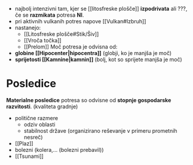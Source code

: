 - najbolj intenzivni tam, kjer se [[litosfreske plošče]] **izpodrivata** ali ???, če se **razmikata** potresa **NI**.
- pri aktivnih vulkanih potres napove [[Vulkan#Izbruh]]
- nastanejo:
	- [[Litosfreske plošče#Stik/Šiv]]
	- [[Vroča točka]]
	- [[Prelom]]
Moč potresa je odvisna od:
- **globine [[Hipocenter|hipocentra]]** (globji, ko je manjša je moč)
- **sprijetosti [[Kamnine|kamnin]]** (bolj, kot so sprijete manjša je moč)
# Posledice
**Materialne posledice** potresa so odvisne od **stopnje gospodarske razvitosti**. (kvaliteta gradnje)
- politične razmere
	- odziv oblasti
	- stabilnost države (organizirano reševanje v primeru prometnih nesreč)
- [[Plaz]]
- bolezni (kolera,... (bolezni prebavil))
- [[Tsunami]]
